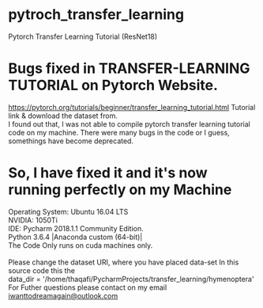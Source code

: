 # pytroch_transfer_learning
  Pytorch Transfer Learning Tutorial (ResNet18)
  
# Bugs fixed in TRANSFER-LEARNING TUTORIAL on Pytorch Website.
  https://pytorch.org/tutorials/beginner/transfer_learning_tutorial.html
  Tutorial link & download the dataset from.
  <br />
  I found out that, I was not able to compile pytorch transfer learning tutorial code on my machine. There were many bugs in the code or I guess, somethings have become deprecated.
  <br />
# So, I have fixed it and it's now running perfectly on my Machine
  Operating System: Ubuntu 16.04 LTS <br />
  NVIDIA: 1050Ti <br />
  IDE: Pycharm 2018.1.1 Community Edition. <br /> 
  Python 3.6.4 |Anaconda custom (64-bit)| <br />
  The Code Only runs on cuda machines only. <br />
  <br />
  Please change the dataset URI, where you have placed data-set 
  In this source code this the <br /> 
  data_dir = '/home/thaqafi/PycharmProjects/transfer_learning/hymenoptera'
  <br />
  For Futher questions please contact on my email iwanttodreamagain@outlook.com
